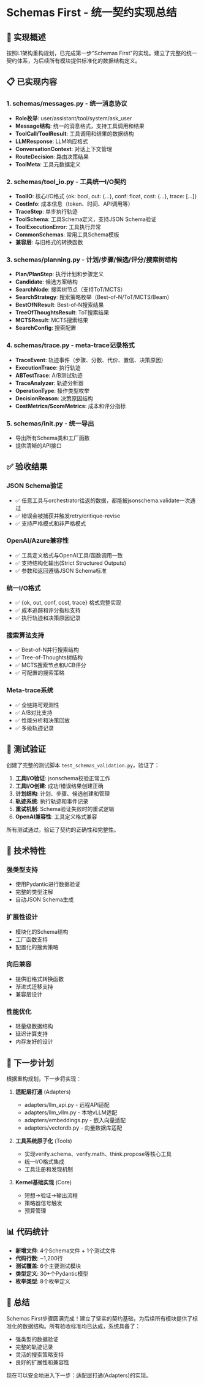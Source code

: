 # Schemas First - 统一契约实现总结

## 🎯 实现概述

按照L1架构重构规划，已完成第一步"Schemas First"的实现。建立了完整的统一契约体系，为后续所有模块提供标准化的数据结构定义。

## 📋 已实现内容

### 1. schemas/messages.py - 统一消息协议
- **Role枚举**: user/assistant/tool/system/ask_user
- **Message结构**: 统一的消息格式，支持工具调用和结果
- **ToolCall/ToolResult**: 工具调用和结果的数据结构
- **LLMResponse**: LLM响应格式
- **ConversationContext**: 对话上下文管理
- **RouteDecision**: 路由决策结果
- **ToolMeta**: 工具元数据定义

### 2. schemas/tool_io.py - 工具统一I/O契约
- **ToolIO**: 核心I/O格式 {ok: bool, out: {...}, conf: float, cost: {...}, trace: [...]}
- **CostInfo**: 成本信息（token、时间、API调用等）
- **TraceStep**: 单步执行轨迹
- **ToolSchema**: 工具Schema定义，支持JSON Schema验证
- **ToolExecutionError**: 工具执行异常
- **CommonSchemas**: 常用工具Schema模板
- **兼容层**: 与旧格式的转换函数

### 3. schemas/planning.py - 计划/步骤/候选/评分/搜索树结构
- **Plan/PlanStep**: 执行计划和步骤定义
- **Candidate**: 候选方案结构
- **SearchNode**: 搜索树节点（支持ToT/MCTS）
- **SearchStrategy**: 搜索策略枚举（Best-of-N/ToT/MCTS/Beam）
- **BestOfNResult**: Best-of-N搜索结果
- **TreeOfThoughtsResult**: ToT搜索结果
- **MCTSResult**: MCTS搜索结果
- **SearchConfig**: 搜索配置

### 4. schemas/trace.py - meta-trace记录格式
- **TraceEvent**: 轨迹事件（步骤、分数、代价、置信、决策原因）
- **ExecutionTrace**: 执行轨迹
- **ABTestTrace**: A/B测试轨迹
- **TraceAnalyzer**: 轨迹分析器
- **OperationType**: 操作类型枚举
- **DecisionReason**: 决策原因结构
- **CostMetrics/ScoreMetrics**: 成本和评分指标

### 5. schemas/__init__.py - 统一导出
- 导出所有Schema类和工厂函数
- 提供清晰的API接口

## ✅ 验收结果

### JSON Schema验证
- ✅ 任意工具与orchestrator往返的数据，都能被jsonschema.validate一次通过
- ✅ 错误会被捕获并触发retry/critique-revise
- ✅ 支持严格模式和非严格模式

### OpenAI/Azure兼容性
- ✅ 工具定义格式与OpenAI工具/函数调用一致
- ✅ 支持结构化输出(Strict Structured Outputs)
- ✅ 参数和返回遵循JSON Schema标准

### 统一I/O格式
- ✅ {ok, out, conf, cost, trace} 格式完整实现
- ✅ 成本追踪和评分指标支持
- ✅ 执行轨迹和决策原因记录

### 搜索算法支持
- ✅ Best-of-N并行搜索结构
- ✅ Tree-of-Thoughts树结构
- ✅ MCTS搜索节点和UCB评分
- ✅ 可配置的搜索策略

### Meta-trace系统
- ✅ 全链路可观测性
- ✅ A/B对比支持
- ✅ 性能分析和决策回放
- ✅ 多级轨迹记录

## 🧪 测试验证

创建了完整的测试脚本 `test_schemas_validation.py`，验证了：

1. **工具I/O验证**: jsonschema校验正常工作
2. **工具I/O创建**: 成功/错误结果创建正确
3. **计划结构**: 计划、步骤、候选创建和管理
4. **轨迹系统**: 执行轨迹和事件记录
5. **重试机制**: Schema验证失败时的重试逻辑
6. **OpenAI兼容性**: 工具定义格式兼容

所有测试通过，验证了契约的正确性和完整性。

## 🔧 技术特性

### 强类型支持
- 使用Pydantic进行数据验证
- 完整的类型注解
- 自动JSON Schema生成

### 扩展性设计
- 模块化的Schema结构
- 工厂函数支持
- 配置化的搜索策略

### 向后兼容
- 提供旧格式转换函数
- 渐进式迁移支持
- 兼容层设计

### 性能优化
- 轻量级数据结构
- 延迟计算支持
- 内存友好的设计

## 🚀 下一步计划

根据重构规划，下一步将实现：

1. **适配层打通** (Adapters)
   - adapters/llm_api.py - 远程API适配
   - adapters/llm_vllm.py - 本地vLLM适配
   - adapters/embeddings.py - 嵌入向量适配
   - adapters/vectordb.py - 向量数据库适配

2. **工具系统原子化** (Tools)
   - 实现verify.schema、verify.math、think.propose等核心工具
   - 统一I/O格式集成
   - 工具注册和发现机制

3. **Kernel基础实现** (Core)
   - 短想→验证→输出流程
   - 策略器信号触发
   - 预算管理

## 📊 代码统计

- **新增文件**: 4个Schema文件 + 1个测试文件
- **代码行数**: ~1,200行
- **测试覆盖**: 6个主要测试模块
- **类型定义**: 30+个Pydantic模型
- **枚举类型**: 8个枚举定义

## 🎉 总结

Schemas First步骤圆满完成！建立了坚实的契约基础，为后续所有模块提供了标准化的数据结构。所有验收标准均已达成，系统具备了：

- 强类型的数据验证
- 完整的轨迹记录
- 灵活的搜索策略支持
- 良好的扩展性和兼容性

现在可以安全地进入下一步：适配层打通(Adapters)的实现。
